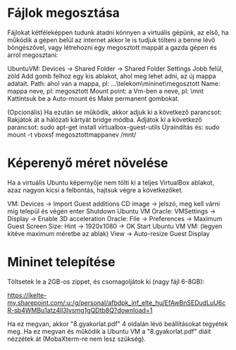 # Fájlok megosztása

Fájlokat kétféleképpen tudunk átadni könnyen a virtuális gépünk, az első, ha működik a gépen belül az internet akkor le is tudjuk tölteni a benne lévő böngészővel, vagy létrehozni egy megosztott mappát a gazda gépen és arról megosztani:

UbuntuVM: Devices -> Shared Folder -> Shared Folder Settings
Jobb felül, zöld Add gomb felhoz egy kis ablakot, ahol meg lehet adni, az új mappa adatait. 
Path: ahol van a mappa, pl: ...\telekom\mininet\megosztott
Name: mappa neve, pl: megosztott
Mount point: a Vm-ben a neve, pl: \mnt
Kattintsuk be a Auto-mount és Make permanent gombokat.

(Opcionális)
Ha ezután se működik, akkor adjuk ki a következő parancsot:
Rakjátok át a hálózati kártyát bridge módba.
Adjátok ki a következő parancsot:
sudo apt-get install virtualbox-guest-utils
Újraindítás és:
sudo mount -t vboxsf megosztottmappanev /mnt/

# Képerenyő méret növelése

Ha a virtuális Ubuntu képernyője nem tölti ki a teljes VirtualBox ablakot, azaz nagyon kicsi a felbontás, hajtsuk végre a következőket.

VM: Devices -> Import Guest additions CD image -> jelszó, meg kell várni míg települ és végén enter
Shutdown Ubuntu VM
Oracle: VMSettings -> Display -> Enable 3D acceleration
Oracle: File -> Preferences -> Maximum Guest Screen Size: Hint -> 1920x1080 -> OK
Start Ubuntu VM
VM: (legyen kitéve maximum méretbe az ablak) View -> Auto-resize Guest Display

# Mininet telepítése

Töltsetek le a 2GB-os zippet, és csomagoljátok ki (nagy fájl 6-8GB):

https://ikelte-my.sharepoint.com/:u:/g/personal/afbdpk_inf_elte_hu/EfAwBnSEDudLuU6cR-sb4WMBu1atz4ll3Ivsmg1gQDtb8Q?download=1

Ha ez megvan, akkor "8.gyakorlat.pdf" 4 oldalán lévö beállításokat tegyétek meg. 
Ha ez megvan és működik a Ubuntu VM a "8.gyakorlat.pdf" diáit nézzétek át (MobaXterm-re nem lesz szükség).